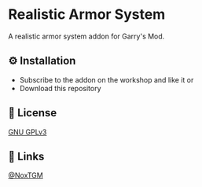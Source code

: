 # Realistic Armor System

A realistic armor system addon for Garry's Mod.

## ⚙️ Installation

* Subscribe to the addon on the workshop and like it
or
* Download this repository

## 🔑 License

[GNU GPLv3](https://choosealicense.com/licenses/gpl-3.0/)

## 🔗 Links

[@NoxTGM](https://github.com/NoxTGM)
